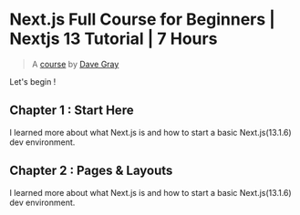 # Next.js Full Course for Beginners | Nextjs 13 Tutorial | 7 Hours

> A [course](https://www.youtube.com/watch?v=843nec-IvW0) by [Dave Gray](https://linktr.ee/davegray)

Let's begin ! 

## Chapter 1 : Start Here

I learned more about what Next.js is and how to start a basic Next.js(13.1.6) dev environment.

## Chapter 2 : Pages & Layouts

I learned more about what Next.js is and how to start a basic Next.js(13.1.6) dev environment.